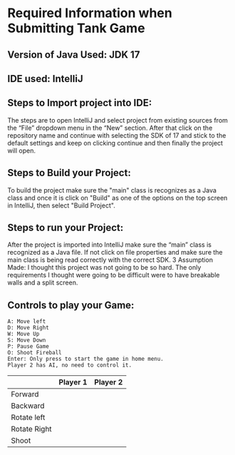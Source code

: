 

# Required Information when Submitting Tank Game

## Version of Java Used: JDK 17

## IDE used: IntelliJ

## Steps to Import project into IDE:
The steps are to open IntelliJ and select project from existing sources from the “File” dropdown menu in the “New” section. After that click on the repository name and continue with selecting the SDK of 17 and stick to the default settings and keep on clicking continue and then finally the project will open.	

## Steps to Build your Project:
To build the project make sure the "main" class is recognizes as a Java class and once it is click on "Build" as one of the options on the top screen in IntelliJ, then select "Build Project".		
 
## Steps to run your Project: 
After the project is imported into IntelliJ make sure the “main” class is recognized as a Java file. If not click on file properties and make sure the main class is being read correctly with the correct SDK.	3
Assumption Made: I thought this project was not going to be so hard. The only requirements I thought were going to be difficult were to have breakable walls and a split screen.

## Controls to play your Game:  
    A: Move left
    D: Move Right
    W: Move Up
    S: Move Down
    P: Pause Game
    O: Shoot Fireball
    Enter: Only press to start the game in home menu.
    Player 2 has AI, no need to control it.

|               | Player 1 | Player 2 |
|---------------|----------|----------|
|  Forward      |          |          |
|  Backward     |          |          |
|  Rotate left  |          |          |
|  Rotate Right |          |          |
|  Shoot        |          |          |

<!-- you may add more controls if you need to. -->
